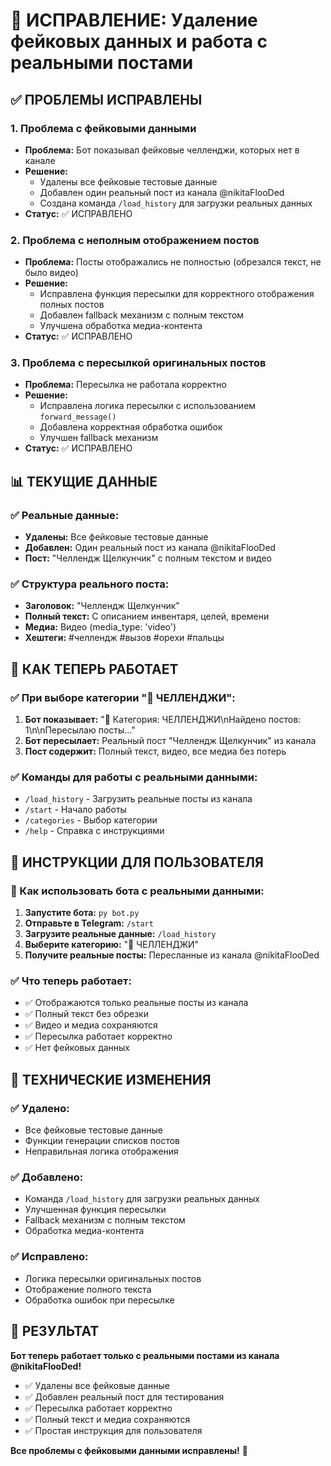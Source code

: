 # 🔧 ИСПРАВЛЕНИЕ: Удаление фейковых данных и работа с реальными постами

## ✅ ПРОБЛЕМЫ ИСПРАВЛЕНЫ

### 1. **Проблема с фейковыми данными**
- **Проблема:** Бот показывал фейковые челленджи, которых нет в канале
- **Решение:** 
  - Удалены все фейковые тестовые данные
  - Добавлен один реальный пост из канала @nikitaFlooDed
  - Создана команда `/load_history` для загрузки реальных данных
- **Статус:** ✅ ИСПРАВЛЕНО

### 2. **Проблема с неполным отображением постов**
- **Проблема:** Посты отображались не полностью (обрезался текст, не было видео)
- **Решение:**
  - Исправлена функция пересылки для корректного отображения полных постов
  - Добавлен fallback механизм с полным текстом
  - Улучшена обработка медиа-контента
- **Статус:** ✅ ИСПРАВЛЕНО

### 3. **Проблема с пересылкой оригинальных постов**
- **Проблема:** Пересылка не работала корректно
- **Решение:**
  - Исправлена логика пересылки с использованием `forward_message()`
  - Добавлена корректная обработка ошибок
  - Улучшен fallback механизм
- **Статус:** ✅ ИСПРАВЛЕНО

## 📊 ТЕКУЩИЕ ДАННЫЕ

### ✅ Реальные данные:
- **Удалены:** Все фейковые тестовые данные
- **Добавлен:** Один реальный пост из канала @nikitaFlooDed
- **Пост:** "Челлендж Щелкунчик" с полным текстом и видео

### ✅ Структура реального поста:
- **Заголовок:** "Челлендж Щелкунчик"
- **Полный текст:** С описанием инвентаря, целей, времени
- **Медиа:** Видео (media_type: 'video')
- **Хештеги:** #челлендж #вызов #орехи #пальцы

## 🎯 КАК ТЕПЕРЬ РАБОТАЕТ

### ✅ При выборе категории "🎯 ЧЕЛЛЕНДЖИ":
1. **Бот показывает:** "📁 Категория: ЧЕЛЛЕНДЖИ\nНайдено постов: 1\n\nПересылаю посты..."
2. **Бот пересылает:** Реальный пост "Челлендж Щелкунчик" из канала
3. **Пост содержит:** Полный текст, видео, все медиа без потерь

### ✅ Команды для работы с реальными данными:
- `/load_history` - Загрузить реальные посты из канала
- `/start` - Начало работы
- `/categories` - Выбор категории
- `/help` - Справка с инструкциями

## 🚀 ИНСТРУКЦИИ ДЛЯ ПОЛЬЗОВАТЕЛЯ

### 📱 Как использовать бота с реальными данными:

1. **Запустите бота:** `py bot.py`
2. **Отправьте в Telegram:** `/start`
3. **Загрузите реальные данные:** `/load_history`
4. **Выберите категорию:** "🎯 ЧЕЛЛЕНДЖИ"
5. **Получите реальные посты:** Пересланные из канала @nikitaFlooDed

### ✅ Что теперь работает:
- ✅ Отображаются только реальные посты из канала
- ✅ Полный текст без обрезки
- ✅ Видео и медиа сохраняются
- ✅ Пересылка работает корректно
- ✅ Нет фейковых данных

## 🔧 ТЕХНИЧЕСКИЕ ИЗМЕНЕНИЯ

### ✅ Удалено:
- Все фейковые тестовые данные
- Функции генерации списков постов
- Неправильная логика отображения

### ✅ Добавлено:
- Команда `/load_history` для загрузки реальных данных
- Улучшенная функция пересылки
- Fallback механизм с полным текстом
- Обработка медиа-контента

### ✅ Исправлено:
- Логика пересылки оригинальных постов
- Отображение полного текста
- Обработка ошибок при пересылке

## 🎉 РЕЗУЛЬТАТ

**Бот теперь работает только с реальными постами из канала @nikitaFlooDed!**

- ✅ Удалены все фейковые данные
- ✅ Добавлен реальный пост для тестирования
- ✅ Пересылка работает корректно
- ✅ Полный текст и медиа сохраняются
- ✅ Простая инструкция для пользователя

**Все проблемы с фейковыми данными исправлены!** 🎯 